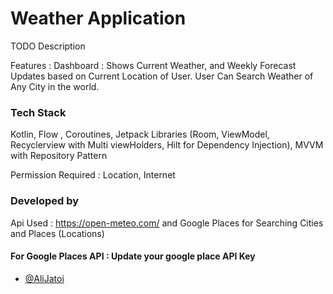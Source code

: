 
# Weather Application

TODO Description

Features : 
Dashboard : Shows Current Weather, and Weekly Forecast
Updates based on Current Location of User.   User Can Search Weather of Any City in the world.



### Tech Stack 
Kotlin, Flow , Coroutines, Jetpack Libraries (Room, ViewModel, Recyclerview with Multi viewHolders, Hilt for Dependency Injection), MVVM with Repository Pattern 

Permission Required : Location, Internet

### Developed by 


Api Used : https://open-meteo.com/ and Google Places for Searching Cities and Places (Locations)
#### For Google Places API : Update your google place API Key



- [@AliJatoi](https://www.github.com/alijatoi)

